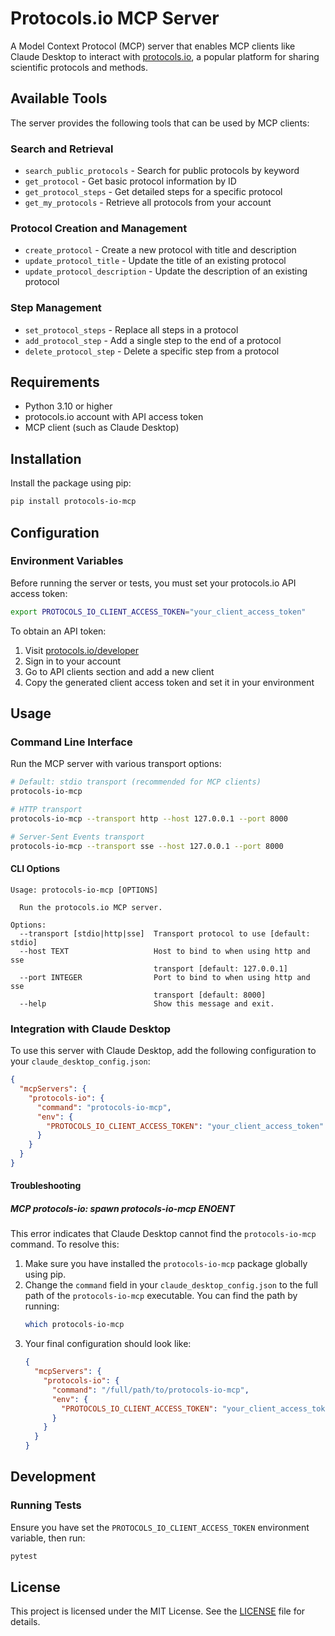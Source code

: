 # Protocols.io MCP Server

A Model Context Protocol (MCP) server that enables MCP clients like Claude Desktop to interact with [protocols.io](https://www.protocols.io), a popular platform for sharing scientific protocols and methods.

## Available Tools

The server provides the following tools that can be used by MCP clients:

### Search and Retrieval
- `search_public_protocols` - Search for public protocols by keyword
- `get_protocol` - Get basic protocol information by ID
- `get_protocol_steps` - Get detailed steps for a specific protocol
- `get_my_protocols` - Retrieve all protocols from your account

### Protocol Creation and Management
- `create_protocol` - Create a new protocol with title and description
- `update_protocol_title` - Update the title of an existing protocol
- `update_protocol_description` - Update the description of an existing protocol

### Step Management
- `set_protocol_steps` - Replace all steps in a protocol
- `add_protocol_step` - Add a single step to the end of a protocol
- `delete_protocol_step` - Delete a specific step from a protocol

## Requirements

- Python 3.10 or higher
- protocols.io account with API access token
- MCP client (such as Claude Desktop)

## Installation

Install the package using pip:

```bash
pip install protocols-io-mcp
```

## Configuration

### Environment Variables

Before running the server or tests, you must set your protocols.io API access token:

```bash
export PROTOCOLS_IO_CLIENT_ACCESS_TOKEN="your_client_access_token"
```

To obtain an API token:
1. Visit [protocols.io/developer](https://www.protocols.io/developers)
2. Sign in to your account
3. Go to API clients section and add a new client
4. Copy the generated client access token and set it in your environment

## Usage

### Command Line Interface

Run the MCP server with various transport options:

```bash
# Default: stdio transport (recommended for MCP clients)
protocols-io-mcp

# HTTP transport
protocols-io-mcp --transport http --host 127.0.0.1 --port 8000

# Server-Sent Events transport
protocols-io-mcp --transport sse --host 127.0.0.1 --port 8000
```

#### CLI Options

```
Usage: protocols-io-mcp [OPTIONS]

  Run the protocols.io MCP server.
    
Options:
  --transport [stdio|http|sse]  Transport protocol to use [default: stdio]
  --host TEXT                   Host to bind to when using http and sse
                                transport [default: 127.0.0.1]
  --port INTEGER                Port to bind to when using http and sse
                                transport [default: 8000]
  --help                        Show this message and exit.
```

### Integration with Claude Desktop

To use this server with Claude Desktop, add the following configuration to your `claude_desktop_config.json`:

```json
{
  "mcpServers": {
    "protocols-io": {
      "command": "protocols-io-mcp",
      "env": {
        "PROTOCOLS_IO_CLIENT_ACCESS_TOKEN": "your_client_access_token"
      }
    }
  }
}
```

#### Troubleshooting

##### MCP protocols-io: spawn protocols-io-mcp ENOENT

This error indicates that Claude Desktop cannot find the `protocols-io-mcp` command. To resolve this:
1. Make sure you have installed the `protocols-io-mcp` package globally using pip.
2. Change the `command` field in your `claude_desktop_config.json` to the full path of the `protocols-io-mcp` executable. You can find the path by running:
   ```bash
   which protocols-io-mcp
   ```
3. Your final configuration should look like:
   ```json
   {
     "mcpServers": {
       "protocols-io": {
         "command": "/full/path/to/protocols-io-mcp",
         "env": {
           "PROTOCOLS_IO_CLIENT_ACCESS_TOKEN": "your_client_access_token"
         }
       }
     }
   }
   ```

## Development

### Running Tests

Ensure you have set the `PROTOCOLS_IO_CLIENT_ACCESS_TOKEN` environment variable, then run:

```bash
pytest
```

## License

This project is licensed under the MIT License. See the [LICENSE](LICENSE) file for details.